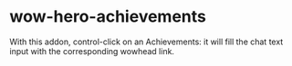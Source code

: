 # wow-hero-achievements

With this addon, control-click on an Achievements: it will fill the chat text input with the corresponding wowhead link.

